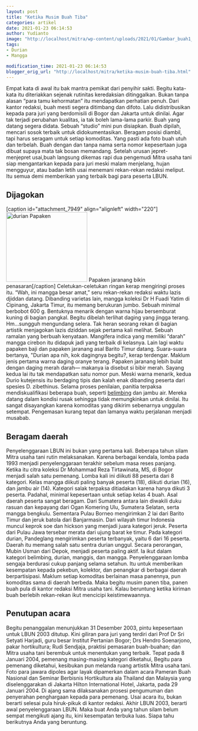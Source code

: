 ```yaml
---
layout: post
title: "Ketika Musim Buah Tiba"
categories: artikel
date: 2021-01-23 06:14:53
author: Yudianto
image: "http://localhost/mitra/wp-content/uploads/2021/01/Gambar_buah1_1024x715.jpg"
tags:
- Durian
- Mangga

modification_time: 2021-01-23 06:14:53
blogger_orig_url: "http://localhost/mitra/ketika-musim-buah-tiba.html"
---
```


Empat kata di awal itu bak mantra pemikat dari penyihir sakti. Begitu kata-kata itu diteriakkan sejenak rutinitas keredaksian ditinggalkan. Bukan tanpa alasan “para tamu kehormatan” itu mendapatkan perhatian penuh. Dari kantor redaksi, buah mesti segera ditimbang dan difoto. Lalu didistribusikan kepada para juri yang berdomisili di Bogor dan Jakarta untuk dinilai. Agar tak terjadi perubahan kualitas, ia tak boleh lama-lama parkir.
Buah yang datang segera didata. Sebuah “studio” mini pun disiapkan. Buah dipilah, mencari sosok terbaik untuk didokumentasikan. Beragam posisi diambil, tapi harus seragam untuk setiap komoditas. Yang pasti ada foto buah utuh dan terbelah. Buah dengan dan tanpa nama serta nomor kepesertaan juga dibuat supaya mata tak bosan memandang.
Setelah urusan jepret-menjepret usai,buah langsung dikemas rapi dua pengemudi Mitra usaha tani siap mengantarkan kepada para juri meski malam menjelang, hujan mengguyur, atau badan letih usai menemani rekan-rekan redaksi meliput. Itu semua demi memberikan yang terbaik bagi para peserta LBUN.
<h2 id="Dijagokan">Dijagokan</h2>
[caption id="attachment_7949" align="alignleft" width="220"]<a href="http://127.0.0.1/mitra/wp-content/uploads/2021/01/Gambar_buah2_896x768.jpg"><img class="wp-image-7949" src="http://127.0.0.1/mitra/wp-content/uploads/2021/01/Gambar_buah2_896x768.jpg" alt="durian Papaken" width="220" height="189" /></a> Papaken jaranang bikin penasaran[/caption]
Celetukan-celetukan ringan kerap mengiringi proses itu. “Wah, ini mangga besar amat,” seru rekan-rekan redaksi waktu lazis djiddan datang. Dibanding varietas lain, mangga koleksi Dr H Fuadi Yatim di Cipinang, Jakarta Timur, itu memang berukuran jumbo. Sebuah minimal berbobot 600 g. Bentuknya menarik dengan warna hijau bersemburat kuning di bagian pangkal. Begitu dibelah terlihat daging yang jingga terang. Hm...sungguh mengundang selera.
Tak heran seorang rekan di bagian artistik menjagokan lazis dziddan sejak pertama kali melihat. Sebuah ramalan yang berbuah kenyataan. Mangifera indica yang memiliki “darah” mangga cirebon itu didapuk jadi yang terbaik di kelasnya.
Lain lagi waktu papaken baji dan papaken jaranang asal Barito Timur datang. Suara-suara bertanya, "Durian apa nih, kok dagingnya begitu?, kerap terdengar. Maklum jenis pertama warna daging oranye terang. Papaken jaranang lebih bulat dengan daging merah darah— makanya ia disebut si bibir merah. Sayang kedua lai itu tak mendapatkan satu nomor pun. Meski warna menarik, kedua Durio kutejensis itu berdaging tipis dan kalah enak dibanding peserta dari spesies D. zibethinus.
Selama proses penilaian, panitia terpaksa mendiskualifikasi beberapa buah, seperti <a class="wpil_keyword_link " href="http://127.0.0.1/mitra/topik/belimbing"  title="belimbing" data-wpil-keyword-link="linked">belimbing</a> dan jambu air. Mereka datang dalam kondisi rusak sehingga tidak memungkinkan untuk dinilai. Itu sangat disayangkan karena komoditas yang dikirim sebenarnya unggulan setempat. Pengemasan kurang tepat dan lamanya waktu perjalanan menjadi musabab.
<h2 id="daerah">Beragam daerah</h2>
Penyelenggaraan LBUN ini bukan yang pertama kali. Beberapa tahun silam Mitra usaha tani rutin melaksanakan. Karena berbagai kendala, lomba pada 1993 menjadi penyelenggaraan terakhir sebelum masa reses panjang. Ketika itu citra koleksi Dr Mohammad Reza Tirtawinata, MS, di Bogor menjadi salah satu pemenang.
Lomba kali ini diikuti 88 peserta dari 8 kategori. Kelas mangga diikuti paling banyak peserta (18), diikuti durian (16), dan jambu air (14). Kategori salak terpaksa ditiadakan karena hanya dikuti 3 peserta. Padahal, minimal kepesertaan untuk setiap kelas 4 buah.
Asal daerah peserta sangat beragam. Dari Sumatera antara lain diwakili duku rasuan dan kepayang dari Ogan Komering Ulu, Sumatera Selatan, serta mangga bengkulu. Sementara Pulau Borneo mengirimkan 2 lai dari Barito Timur dan jeruk batola dari Banjarmasin. Dari wilayah timur Indonesia muncul keprok soe dan hickson yang menjadi juara kategori jeruk. Peserta dari Pulau Jawa tersebar merata dari ujung barat ke timur.
Pada kategori durian, Pandeglang mengirimkan peserta terbanyak, yaitu 6 dari 16 peserta. Daerah itu memang salah satu sentra durian unggul. Secara perorangan, Mubin Usman dari Depok, menjadi peserta paling aktif. Ia ikut dalam kategori belimbing, durian, manggis, dan mangga.
Penyelenggaraan lomba sengaja berdurasi cukup panjang selama setahun. Itu untuk memberikan kesempatan kepada pekebun, kolektor, dan penangkar di berbagai daerah berpartisipasi. Maklum setiap komoditas berlainan masa panennya, pun komoditas sama di daerah berbeda. Maka begitu musim panen tiba, panen buah pula di kantor redaksi Mitra usaha tani. Kalau beruntung ketika kiriman buah berlebih rekan-rekan ikut mencicipi keistimewaannya.
<h2 id="acara">Penutupan acara</h2>
Begitu penanggalan menunjukkan 31 Desember 2003, pintu kepesertaan untuk LBUN 2003 ditutup. Kini giliran para juri yang terdiri dari Prof Dr Sri Setyati Harjadi, guru besar Institut Pertanian Bogor; Drs Hendro Soenarjono, pakar hortikultura; Rudi Sendjaja, praktisi pemasaran buah-buahan; dan Mitra usaha tani berembuk untuk menentukan yang terbaik. Tepat pada 8 Januari 2004, pemenang masing-masing kategori diketahui,
Begitu para pemenang diketahui, kesibukan pun melanda ruang artistik Mitra usaha tani. Foto para jawara dipoles agar layak dipamerkan dalam acara Pameran Buah Nasional dan Seminar Berbisnis Hortikultura ala Thailand dan Malaysia yang diselenggarakan di Jakarta Hilton International Hotel, Jakarta, pada 29 Januari 2004. Di ajang sama dilaksanakan prosesi pengumuman dan penyerahan penghargaan kepada para pemenang.
Usai acara itu, bukan berarti selesai pula hiruk-pikuk di kantor redaksi. Akhir LBUN 2003, berarti awal penyelenggaraan LBUN. Maka buat Anda yang tahun silam belum sempat mengikuti ajang itu, kini kesempatan terbuka luas. Siapa tahu berikutnya Anda yang beruntung.
